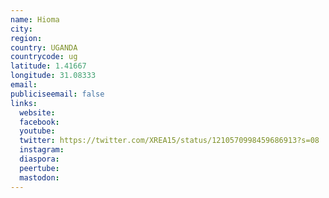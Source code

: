 ```yaml
---
name: Hioma
city:
region:
country: UGANDA
countrycode: ug
latitude: 1.41667
longitude: 31.08333
email:
publiciseemail: false
links:
  website:
  facebook:
  youtube:
  twitter: https://twitter.com/XREA15/status/1210570998459686913?s=08
  instagram:
  diaspora:
  peertube:
  mastodon:
---
```

